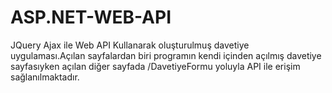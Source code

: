 # ASP.NET-WEB-API


JQuery Ajax ile Web API Kullanarak oluşturulmuş davetiye uygulaması.Açılan sayfalardan biri programın kendi içinden açılmış davetiye sayfasıyken açılan diğer sayfada /DavetiyeFormu yoluyla API ile erişim sağlanılmaktadır.
